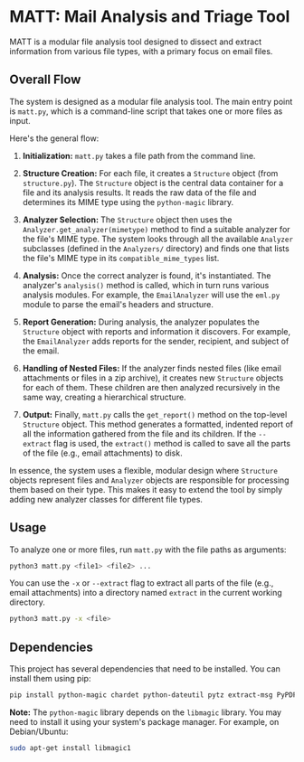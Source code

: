# MATT: Mail Analysis and Triage Tool

MATT is a modular file analysis tool designed to dissect and extract information from various file types, with a primary focus on email files.

## Overall Flow

The system is designed as a modular file analysis tool. The main entry point is `matt.py`, which is a command-line script that takes one or more files as input.

Here's the general flow:

1.  **Initialization:** `matt.py` takes a file path from the command line.

2.  **Structure Creation:** For each file, it creates a `Structure` object (from `structure.py`). The `Structure` object is the central data container for a file and its analysis results. It reads the raw data of the file and determines its MIME type using the `python-magic` library.

3.  **Analyzer Selection:** The `Structure` object then uses the `Analyzer.get_analyzer(mimetype)` method to find a suitable analyzer for the file's MIME type. The system looks through all the available `Analyzer` subclasses (defined in the `Analyzers/` directory) and finds one that lists the file's MIME type in its `compatible_mime_types` list.

4.  **Analysis:** Once the correct analyzer is found, it's instantiated. The analyzer's `analysis()` method is called, which in turn runs various analysis modules. For example, the `EmailAnalyzer` will use the `eml.py` module to parse the email's headers and structure.

5.  **Report Generation:** During analysis, the analyzer populates the `Structure` object with reports and information it discovers. For example, the `EmailAnalyzer` adds reports for the sender, recipient, and subject of the email.

6.  **Handling of Nested Files:** If the analyzer finds nested files (like email attachments or files in a zip archive), it creates new `Structure` objects for each of them. These children are then analyzed recursively in the same way, creating a hierarchical structure.

7.  **Output:** Finally, `matt.py` calls the `get_report()` method on the top-level `Structure` object. This method generates a formatted, indented report of all the information gathered from the file and its children. If the `--extract` flag is used, the `extract()` method is called to save all the parts of the file (e.g., email attachments) to disk.

In essence, the system uses a flexible, modular design where `Structure` objects represent files and `Analyzer` objects are responsible for processing them based on their type. This makes it easy to extend the tool by simply adding new analyzer classes for different file types.

## Usage

To analyze one or more files, run `matt.py` with the file paths as arguments:

```bash
python3 matt.py <file1> <file2> ...
```

You can use the `-x` or `--extract` flag to extract all parts of the file (e.g., email attachments) into a directory named `extract` in the current working directory.

```bash
python3 matt.py -x <file>
```

## Dependencies

This project has several dependencies that need to be installed. You can install them using pip:

```bash
pip install python-magic chardet python-dateutil pytz extract-msg PyPDF2
```

**Note:** The `python-magic` library depends on the `libmagic` library. You may need to install it using your system's package manager. For example, on Debian/Ubuntu:

```bash
sudo apt-get install libmagic1
```
